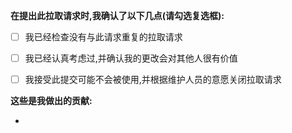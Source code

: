 <!--
	在发起拉取请求前，在右侧 Labels 选项中加上符合你更改内容的 label
	以便于归类
-->

**在提出此拉取请求时,我确认了以下几点(请勾选复选框):**

- [ ] 我已经检查没有与此请求重复的拉取请求
- [ ] 我已经认真考虑过,并确认我的更改会对其他人很有价值

- [ ] 我接受此提交可能不会被使用,并根据维护人员的意愿关闭拉取请求

**这些是我做出的贡献:**

-

